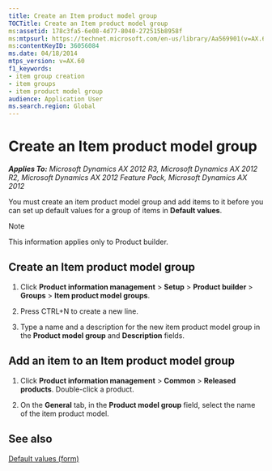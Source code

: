 ```yaml
---
title: Create an Item product model group
TOCTitle: Create an Item product model group
ms:assetid: 178c3fa5-6e08-4d77-8040-272515b8958f
ms:mtpsurl: https://technet.microsoft.com/en-us/library/Aa569901(v=AX.60)
ms:contentKeyID: 36056084
ms.date: 04/18/2014
mtps_version: v=AX.60
f1_keywords:
- item group creation
- item groups
- item product model group
audience: Application User
ms.search.region: Global
---
```


# Create an Item product model group 


_**Applies To:** Microsoft Dynamics AX 2012 R3, Microsoft Dynamics AX 2012 R2, Microsoft Dynamics AX 2012 Feature Pack, Microsoft Dynamics AX 2012_

You must create an item product model group and add items to it before you can set up default values for a group of items in **Default values**.


> [!NOTE]
> <P>This information applies only to Product builder.</P>



## Create an Item product model group

1.  Click **Product information management** \> **Setup** \> **Product builder** \> **Groups** \> **Item product model groups**.

2.  Press CTRL+N to create a new line.

3.  Type a name and a description for the new item product model group in the **Product model group** and **Description** fields.

## Add an item to an Item product model group

1.  Click **Product information management** \> **Common** \> **Released products**. Double-click a product.

2.  On the **General** tab, in the **Product model group** field, select the name of the item product model.

## See also

[Default values (form)](https://technet.microsoft.com/en-us/library/aa583319\(v=ax.60\))

  


